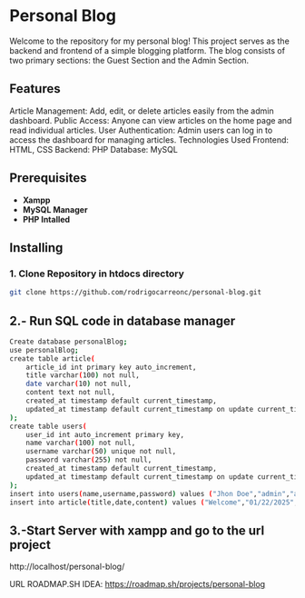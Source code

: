 # Personal Blog
Welcome to the repository for my personal blog! This project serves as the backend and frontend of a simple blogging platform. The blog consists of two primary sections: the Guest Section and the Admin Section. 

## Features
Article Management: Add, edit, or delete articles easily from the admin dashboard.
Public Access: Anyone can view articles on the home page and read individual articles.
User Authentication: Admin users can log in to access the dashboard for managing articles.
Technologies Used
Frontend: HTML, CSS
Backend: PHP
Database: MySQL

## Prerequisites
- **Xampp**
- **MySQL Manager**
- **PHP Intalled**

## Installing
### 1. Clone Repository in htdocs directory
```bash
git clone https://github.com/rodrigocarreonc/personal-blog.git
```
## 2.- Run SQL code in database manager

```bash
Create database personalBlog;
use personalBlog;
create table article(
	article_id int primary key auto_increment,
    title varchar(100) not null,
    date varchar(10) not null,
    content text not null,
    created_at timestamp default current_timestamp,
    updated_at timestamp default current_timestamp on update current_timestamp
);
create table users(
	user_id int auto_increment primary key,
    name varchar(100) not null,
    username varchar(50) unique not null,
    password varchar(255) not null,
    created_at timestamp default current_timestamp,
    updated_at timestamp default current_timestamp on update current_timestamp
);
insert into users(name,username,password) values ("Jhon Doe","admin","admin123");
insert into article(title,date,content) values ("Welcome","01/22/2025","Hi! Welcome for my project");
```

## 3.-Start Server with xampp and go to the url project
http://localhost/personal-blog/

URL ROADMAP.SH IDEA: https://roadmap.sh/projects/personal-blog
